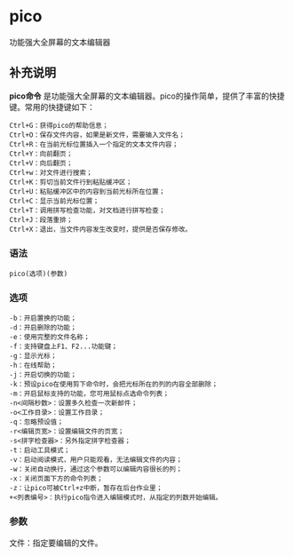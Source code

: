 pico
===

功能强大全屏幕的文本编辑器

## 补充说明

**pico命令** 是功能强大全屏幕的文本编辑器。pico的操作简单，提供了丰富的快捷键。常用的快捷键如下：

```
Ctrl+G：获得pico的帮助信息；
Ctrl+O：保存文件内容，如果是新文件，需要输入文件名；
Ctrl+R：在当前光标位置插入一个指定的文本文件内容；
Ctrl+Y：向前翻页；
Ctrl+V：向后翻页；
Ctrl+w：对文件进行搜索；
Ctrl+K：剪切当前文件行到粘贴缓冲区；
Ctrl+U：粘贴缓冲区中的内容到当前光标所在位置；
Ctrl+C：显示当前光标位置；
Ctrl+T：调用拼写检查功能，对文档进行拼写检查；
Ctrl+J：段落重排；
Ctrl+X：退出，当文件内容发生改变时，提供是否保存修改。
```

### 语法  

```
pico(选项)(参数)
```

### 选项  

```
-b：开启置换的功能；
-d：开启删除的功能；
-e：使用完整的文件名称；
-f：支持键盘上F1、F2...功能键；
-g：显示光标；
-h：在线帮助；
-j：开启切换的功能；
-k：预设pico在使用剪下命令时，会把光标所在的列的内容全部删除；
-m：开启鼠标支持的功能，您可用鼠标点选命令列表；
-n<间隔秒数>：设置多久检查一次新邮件；
-o<工作目录>：设置工作目录；
-q：忽略预设值；
-r<编辑页宽>：设置编辑文件的页宽；
-s<拼字检查器>：另外指定拼字检查器；
-t：启动工具模式；
-v：启动阅读模式，用户只能观看，无法编辑文件的内容；
-w：关闭自动换行，通过这个参数可以编辑内容很长的列；
-x：关闭页面下方的命令列表；
-z：让pico可被Ctrl+z中断，暂存在后台作业里；
+<列表编号>：执行pico指令进入编辑模式时，从指定的列数开始编辑。
```

### 参数  

文件：指定要编辑的文件。


<!-- Linux命令行搜索引擎：https://jaywcjlove.github.io/linux-command/ -->